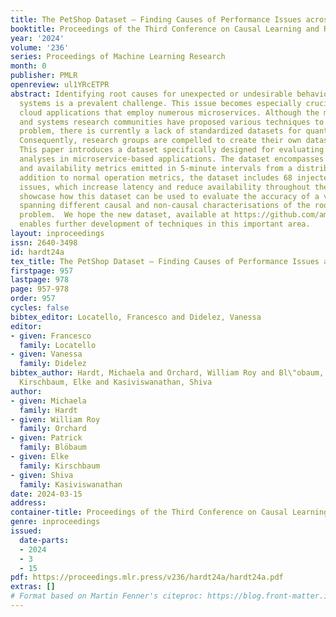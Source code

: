 ```yaml
---
title: The PetShop Dataset — Finding Causes of Performance Issues across Microservices
booktitle: Proceedings of the Third Conference on Causal Learning and Reasoning
year: '2024'
volume: '236'
series: Proceedings of Machine Learning Research
month: 0
publisher: PMLR
openreview: ul1YRcETPR
abstract: Identifying root causes for unexpected or undesirable behavior in complex
  systems is a prevalent challenge. This issue becomes especially crucial in modern
  cloud applications that employ numerous microservices. Although the machine learning
  and systems research communities have proposed various techniques to tackle this
  problem, there is currently a lack of standardized datasets for quantitative benchmarking.
  Consequently, research groups are compelled to create their own datasets for experimentation.
  This paper introduces a dataset specifically designed for evaluating root cause
  analyses in microservice-based applications. The dataset encompasses latency, requests,
  and availability metrics emitted in 5-minute intervals from a distributed application.  In
  addition to normal operation metrics, the dataset includes 68 injected performance
  issues, which increase latency and reduce availability throughout the system. We
  showcase how this dataset can be used to evaluate the accuracy of a variety of methods
  spanning different causal and non-causal characterisations of the root cause analysis
  problem.  We hope the new dataset, available at https://github.com/amazon-science/petshop-root-cause-analysis,
  enables further development of techniques in this important area.
layout: inproceedings
issn: 2640-3498
id: hardt24a
tex_title: The PetShop Dataset — Finding Causes of Performance Issues across Microservices
firstpage: 957
lastpage: 978
page: 957-978
order: 957
cycles: false
bibtex_editor: Locatello, Francesco and Didelez, Vanessa
editor:
- given: Francesco
  family: Locatello
- given: Vanessa
  family: Didelez
bibtex_author: Hardt, Michaela and Orchard, William Roy and Bl\"obaum, Patrick and
  Kirschbaum, Elke and Kasiviswanathan, Shiva
author:
- given: Michaela
  family: Hardt
- given: William Roy
  family: Orchard
- given: Patrick
  family: Blöbaum
- given: Elke
  family: Kirschbaum
- given: Shiva
  family: Kasiviswanathan
date: 2024-03-15
address:
container-title: Proceedings of the Third Conference on Causal Learning and Reasoning
genre: inproceedings
issued:
  date-parts:
  - 2024
  - 3
  - 15
pdf: https://proceedings.mlr.press/v236/hardt24a/hardt24a.pdf
extras: []
# Format based on Martin Fenner's citeproc: https://blog.front-matter.io/posts/citeproc-yaml-for-bibliographies/
---
```

